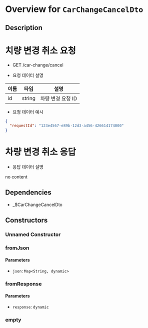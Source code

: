 # Overview for `CarChangeCancelDto`

## Description

# 치량 변경 취소 요청

 - GET /car-change/cancel

 - 요청 데이터 설명

 |이름|타입|설명|
 |-|-|-|
 |id|string|차량 변경 요청 ID|

 - 요청 데이터 예시

 ```json
 {
   "requestId": "123e4567-e89b-12d3-a456-426614174000"
 }
 ```

 # 차량 변경 취소 응답

 - 응답 데이터 설명

 no content

## Dependencies

- _$CarChangeCancelDto

## Constructors

### Unnamed Constructor


### fromJson


#### Parameters

- `json`: `Map<String, dynamic>`
### fromResponse


#### Parameters

- `response`: `dynamic`
### empty


